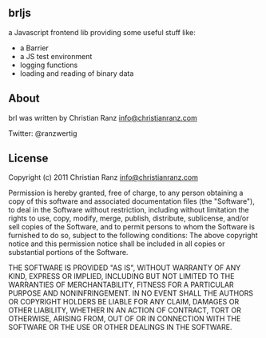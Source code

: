 brljs
-----

a Javascript frontend lib providing some useful stuff like:

- a Barrier
- a JS test environment
- logging functions
- loading and reading of binary data

About
-----

brl was written by Christian Ranz <info@christianranz.com> 

Twitter: @ranzwertig

License
-------

Copyright (c) 2011 Christian Ranz <info@christianranz.com>

Permission is hereby granted, free of charge, to any person obtaining a copy of this software and associated documentation files (the "Software"), to deal in the Software without restriction, including without limitation the rights to use, copy, modify, merge, publish, distribute, sublicense, and/or sell copies of the Software, and to permit persons to whom the Software is furnished to do so, subject to the following conditions:
The above copyright notice and this permission notice shall be included in all copies or substantial portions of the Software.

THE SOFTWARE IS PROVIDED "AS IS", WITHOUT WARRANTY OF ANY KIND, EXPRESS OR IMPLIED, INCLUDING BUT NOT LIMITED TO THE WARRANTIES OF MERCHANTABILITY, FITNESS FOR A PARTICULAR PURPOSE AND NONINFRINGEMENT. IN NO EVENT SHALL THE AUTHORS OR COPYRIGHT HOLDERS BE LIABLE FOR ANY CLAIM, DAMAGES OR OTHER LIABILITY, WHETHER IN AN ACTION OF CONTRACT, TORT OR OTHERWISE, ARISING FROM, OUT OF OR IN CONNECTION WITH THE SOFTWARE OR THE USE OR OTHER DEALINGS IN THE SOFTWARE.

